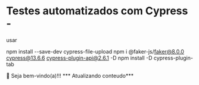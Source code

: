 # Testes automatizados com Cypress - 
usar 


npm install --save-dev cypress-file-upload
npm i @faker-js/faker@8.0.0 cypress@13.6.6 cypress-plugin-api@2.6.1 -D
npm install -D cypress-plugin-tab


👋 Seja bem-vindo(a)!!!
*** Atualizando conteudo***

